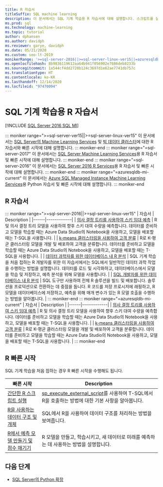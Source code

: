 ```yaml
---
title: R 자습서
titleSuffix: SQL machine learning
description: 이 문서에서는 SQL 기계 학습용 R 자습서에 대해 설명합니다. 스크립트를 실행하고 기계 학습 모델을 빌드하는 방법을 알아봅니다.
ms.prod: sql
ms.technology: machine-learning
ms.topic: tutorial
author: dphansen
ms.author: davidph
ms.reviewer: garye, davidph
ms.date: 05/21/2020
ms.custom: seo-lt-2019
monikerRange: '>=sql-server-2016||>=sql-server-linux-ver15||=azuresqldb-mi-current'
ms.openlocfilehash: 8b9836119612aa64b941f056902e7886deb8233b
ms.sourcegitcommit: 1a544cf4dd2720b124c3697d1e62ae7741db757c
ms.translationtype: HT
ms.contentlocale: ko-KR
ms.lasthandoff: 12/14/2020
ms.locfileid: "97470094"
---
```

# <a name="r-tutorials-for-sql-machine-learning"></a>SQL 기계 학습용 R 자습서
[!INCLUDE [SQL Server 2016 SQL MI](../../includes/applies-to-version/sqlserver2016-asdbmi.md)]

::: moniker range=">=sql-server-ver15||>=sql-server-linux-ver15"
이 문서에서는 [SQL Server의 Machine Learning Services](../sql-server-machine-learning-services.md) 및 [빅 데이터 클러스터](../../big-data-cluster/machine-learning-services.md)에 대한 R 자습서와 빠른 시작에 대해 설명합니다.
::: moniker-end
::: moniker range="=sql-server-2017"
이 문서에서는 [SQL Server Machine Learning Services](../sql-server-machine-learning-services.md)용 R 자습서 및 빠른 시작에 대해 설명합니다.
::: moniker-end
::: moniker range="=sql-server-2016"
이 문서에서는 [SQL Server 2016 R Services](../r/sql-server-r-services.md)용 R 자습서 및 빠른 시작에 대해 설명합니다.
::: moniker-end
::: moniker range="=azuresqldb-mi-current"
이 문서에서는 [Azure SQL Managed Instance Machine Learning Services](/azure/azure-sql/managed-instance/machine-learning-services-overview)용 Python 자습서 및 빠른 시작에 대해 설명합니다.
::: moniker-end

<a name="bkmk_sqltutorials"></a>

## <a name="r-tutorials"></a>R 자습서

::: moniker range=">=sql-server-2016||>=sql-server-linux-ver15"
| 자습서 | Description |
|------|-------------|
| [의사 결정 트리를 사용하여 스키 임대 예측](r-predictive-model-introduction.md) | R 및 의사 결정 트리 모델을 사용하여 향후 스키 대여 수량을 예측합니다. 데이터를 준비하고 모델을 학습할 때는 Azure Data Studio의 Notebook을 사용하고, 모델을 배포할 때는 T-SQL을 사용합니다. |
| [k-means 클러스터링을 사용하여 고객 분류](r-clustering-model-introduction.md) | R로 K-평균 클러스터링 모델을 개발 및 배포하여 고객을 분류합니다. 데이터를 준비하고 모델을 학습할 때는 Azure Data Studio의 Notebook을 사용하고, 모델을 배포할 때는 T-SQL을 사용합니다. |
| [데이터 과학자를 위한 데이터베이스 내 R 분석](../tutorials/walkthrough-data-science-end-to-end-walkthrough.md) | SQL 기계 학습을 처음 접하는 R 개발자를 위한 이 자습서에서는 SQL에서 일반적인 데이터 과학 작업을 수행하는 방법을 설명합니다. 데이터를 로드 및 시각화하고, 데이터베이스에서 모델을 학습 및 저장하고, 예측 분석을 위해 모델을 사용합니다. |
| [SQL 개발자를 위한 데이터베이스 내 R 분석](../tutorials/r-taxi-classification-introduction.md) | SQL 도구만 사용하여 전체 R 솔루션을 빌드 및 배포합니다. 솔루션을 프로덕션으로 전환하는 데 중점을 둡니다. R 코드를 저장 프로시저에 래핑하고, R 모델을 데이터베이스에 저장하고, 예측을 위해 매개 변수가 있는 R 모델 호출을 수행하는 방법을 알아봅니다. |
::: moniker-end
::: moniker range="=azuresqldb-mi-current"
| 자습서 | Description |
|------|-------------|
| [의사 결정 트리를 사용하여 스키 임대 예측](r-predictive-model-introduction.md) | R 및 의사 결정 트리 모델을 사용하여 향후 스키 대여 수량을 예측합니다. 데이터를 준비하고 모델을 학습할 때는 Azure Data Studio의 Notebook을 사용하고, 모델을 배포할 때는 T-SQL을 사용합니다. |
| [k-means 클러스터링을 사용하여 고객 분류](r-clustering-model-introduction.md) | R로 K-평균 클러스터링 모델을 개발 및 배포하여 고객을 분류합니다. 데이터를 준비하고 모델을 학습할 때는 Azure Data Studio의 Notebook을 사용하고, 모델을 배포할 때는 T-SQL을 사용합니다. |
::: moniker-end

## <a name="r-quickstarts"></a>R 빠른 시작

SQL 기계 학습을 처음 접하는 경우 R 빠른 시작을 수행해도 됩니다.

| 빠른 시작 | Description |
|-|-|
| [간단한 R 스크립트 실행](quickstart-r-create-script.md) | [sp_execute_external_script](../../relational-databases/system-stored-procedures/sp-execute-external-script-transact-sql.md)를 사용하여 T-SQL에서 R을 호출하는 방법에 대한 기본 사항을 알아봅니다. |
| [R을 사용하는 데이터 구조 및 개체](quickstart-r-data-types-and-objects.md) | SQL에서 R을 사용하여 데이터 구조를 처리하는 방법을 보여줍니다. |
| [R에서 예측 모델 만들기 및 점수 매기기](quickstart-r-data-types-and-objects.md) | R 모델을 만들고, 학습시키고, 새 데이터로 미래를 예측하는 데 사용하는 방법을 설명합니다. |

## <a name="next-steps"></a>다음 단계

+ [SQL Server의 Python 확장](../concepts/extension-r.md)
